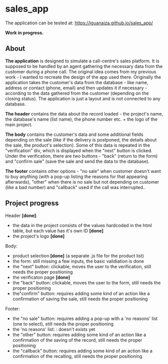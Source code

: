 # sales_app
The application can be tested at: https://iguanaiza.github.io/sales_app/

**Work in progress.**

About
---------------
 **The application** is designed to simulate a call-centre's sales platform. It is supposed to be handled by an agent gathering the necessary data from the customer during a phone call. The original idea comes from my previous work - I wanted to recreate the design of the app used there. Originally the application takes the customer's data from the database - like name, address or contact (phone, email) and then updates it if necessary - according to the data gathered from the customer (depending on the closing status). The application is just a layout and is not connected to any database.

 **The header** contains the data about the record loaded - the project's name, the database's name (list name), the phone number etc. + the logo of the main project.

 **The body** contains the customer's data and some additional fields depending on the sale (like if the delivery is postponed, the details about the sale, the product's selection). Some of this data is repeated in the "verification" div, which is displayed when the "next" button is clicked. Under the verification, there are two buttons - "back" (return to the form) and "confirm sale" (save the sale and send the data to the database).

 **The footer** contains other options - "no sale" when customer doesn't want to buy anything (with a pop-up listing the reasons for that appearing afterwards), "other" when there is no sale but not depending on customer (like a bad number) and "callback" used if the call was interrupted..

Project progress
---------------
Header **[done]**:
- the data in the project consists of the values hardcoded in the html table, but each value has it's own ID **[done]**
- the project's logo **[done]**

Body:
- product selection **[done]** (a separate .js file for the product list)
- the form: still missing a few inputs, the basic validiation is done
- the "next" button: clickable, moves the user to the verification,  still needs the proper positioning
- the verificaton page **[done]**
- the "back" button: clickable, moves the user to the form, still needs the proper positioning
- the"confirm" button: requires adding some kind of an action like a confirmation of saving the sale, still needs the proper positioning

Footer:
- the "no sale" button: requires adding a pop-up with a 'no reasons' list (one to select), still needs the proper positioning
- the 'no reasons' list: : doesn't exists yet
- the "other" button: requires adding some kind of an action like a confirmation of the saving of the record, still needs the proper positioning
- the "callback" button: requires adding some kind of an action like a confirmation of the recalling, still needs the proper positioning
